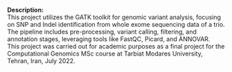 **Description:** <br />
This project utilizes the GATK toolkit for genomic variant analysis, focusing on SNP and Indel identification from whole exome sequencing data of a trio. The pipeline includes pre-processing, variant calling, filtering, and annotation stages, leveraging tools like FastQC, Picard, and ANNOVAR. <br />
This project was carried out for academic purposes as a final project for the Computational Genomics MSc course at Tarbiat Modares University, Tehran, Iran, July 2022.
